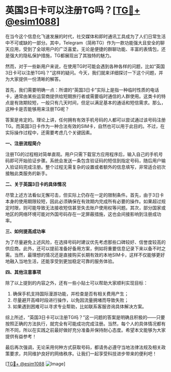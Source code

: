 # 英国3日卡可以注册TG吗？[[TG💪+ @esim1088](https://t.me/s/esim1088)]

在当今这个信息化飞速发展的时代，社交媒体和即时通讯工具成为了人们日常生活中不可或缺的一部分。其中，Telegram（简称TG）作为一款功能强大且安全的聊天应用，受到了全球用户的广泛喜爱。无论是便捷的群聊功能、丰富的表情包，还是强大的隐私保护措施，TG都展现出了其独特的魅力。

然而，对于一些新用户来说，在使用TG时可能会遇到各种各样的问题，比如“英国3日卡可以注册TG吗？”这样的疑问。今天，我们就来详细探讨一下这个问题，并为大家提供一份清晰的解答。

首先，我们需要明确一点：所谓的“英国3日卡”实际上是指一种临时性质的电话卡，通常由某些运营商提供给短期旅行者或需要临时通信的人群使用。这类卡的特点是有效期较短，一般只有几天时间，但足以满足基本的通话和短信需求。那么，这种卡是否能够用来注册TG呢？

答案是肯定的。理论上讲，任何拥有有效手机号码的人都可以尝试通过该号码注册TG。而英国3日卡作为一种合法有效的SIM卡，自然也可以用于此目的。不过，在实际操作过程中，还需要考虑几个关键因素。

**一、注册流程简介**

注册TG的过程相对简单直观。用户只需下载官方应用程序后，输入自己的手机号码即可开始验证步骤。系统会发送一条包含验证码的短信到指定号码，随后用户输入验证码完成注册。整个过程无需复杂的设置或者额外的信息填写，非常适合初次接触此类服务的新手。

**二、关于英国3日卡的具体情况**

尽管上述方法看似无懈可击，但实际上仍存在一定的限制条件。首先，由于3日卡本身的使用期限较短，因此必须确保在有效期内完成所有必要的操作。如果超过规定时限，则可能导致无法接收短信甚至失去账户使用权等问题。其次，部分国家或地区的网络环境可能对外国号码存在一定屏蔽措施，这也会间接影响到注册成功率。

**三、如何提高成功率**

为了尽量避免上述风险，在选择号码时建议优先考虑那些口碑较好、信誉度较高的供应商。此外，还可以提前准备好备用方案，例如将重要信息记录下来以备不时之需。当然，最理想的情况还是直接购买长期有效的本地SIM卡，这样不仅能够更好地融入当地生活，还能享受到更加稳定可靠的服务体验。

**四、其他注意事项**

除了以上提到的内容之外，还有一些小贴士可以帮助大家顺利实现目标：

1. 确保手机支持国际漫游功能，并检查是否有相关费用产生；
2. 尽量避开高峰时段进行操作，以免因流量拥堵而导致失败；
3. 如果遇到困难可以寻求专业帮助，比如联系客服咨询具体解决方案。

综上所述，“英国3日卡可以注册TG吗？”这一问题的答案是明确且积极的——只要按照正确的方法执行，就完全有可能成功完成注册。当然，每个人的具体情况都有所不同，所以在实践之前最好做好充分准备并保持耐心态度。希望本文能够为大家提供有益参考！

最后再次强调，无论采用何种方式获取号码，都请务必遵守当地法律法规及相关政策要求，共同维护良好的网络秩序。让我们一起享受科技进步带来的便利吧！

[[TG💪+ @esim1088](https://t.me/s/esim1088) ![Image](https://i.postimg.cc/4NQfJmqS/Snipaste-2025-05-13-00-14-12.png)]